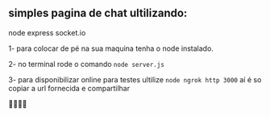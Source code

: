 ## simples pagina de chat ultilizando:

node
express
socket.io



1- para colocar de pé na sua maquina tenha o node instalado.

2- no terminal rode o comando `node server.js`

3- para disponibilizar online para testes ultilize `node ngrok http 3000`
  aí é so copiar a url fornecida e compartilhar
  
👏👏👏✨
